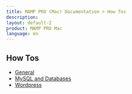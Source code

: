 ```yaml
---
title: MAMP PRO (Mac) Documentation > How Tos
description: 
layout: default-2
product: MAMP PRO Mac
language: en
---
```


## How Tos

- [General](General/)  
- [MySQL and Databases](MySQL/)  
- [Wordpress](Wordpress/)  

